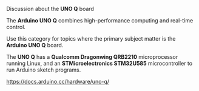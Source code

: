 Discussion about the **UNO Q** board

The **Arduino UNO Q** combines high-performance computing and real-time control.

Use this category for topics where the primary subject matter is the **Arduino UNO Q** board.

The **UNO Q** has a **Qualcomm Dragonwing QRB2210** microprocessor running Linux, and an **STMicroelectronics STM32U585** microcontroller to run Arduino sketch programs.

https://docs.arduino.cc/hardware/uno-q/
